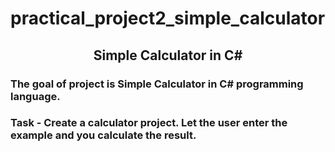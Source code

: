 # practical_project2_simple_calculator
## <center>Simple Calculator in C#</center>

### The goal of project is <itlic> Simple Calculator in C# programming language. </itlic>

### Task - Create a calculator project. Let the user enter the example and you calculate the result.

  
